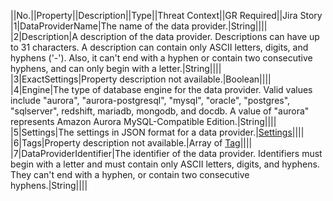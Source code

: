 ||No.||Property||Description||Type||Threat Context||GR Required||Jira Story
|1|DataProviderName|The name of the data provider.|String||||
|2|Description|A description of the data provider. Descriptions can have up to 31 characters.  A description can contain only ASCII letters, digits, and hyphens ('-'). Also, it can't  end with a hyphen or contain two consecutive hyphens, and can only begin with a letter.|String||||
|3|ExactSettings|Property description not available.|Boolean||||
|4|Engine|The type of database engine for the data provider. Valid values include "aurora",  "aurora-postgresql", "mysql", "oracle", "postgres",  "sqlserver", redshift, mariadb, mongodb, and docdb. A value of "aurora" represents Amazon Aurora MySQL-Compatible Edition.|String||||
|5|Settings|The settings in JSON format for a data provider.|<a href="http://docs.aws.amazon.com/AWSCloudFormation/latest/UserGuide/aws-properties-dms-dataprovider-settings.html">Settings</a>||||
|6|Tags|Property description not available.|Array of <a href="http://docs.aws.amazon.com/AWSCloudFormation/latest/UserGuide/aws-properties-dms-dataprovider-tag.html">Tag</a>||||
|7|DataProviderIdentifier|The identifier of the data provider. Identifiers must begin with a letter  and must contain only ASCII letters, digits, and hyphens. They can't end with  a hyphen, or contain two consecutive hyphens.|String||||
